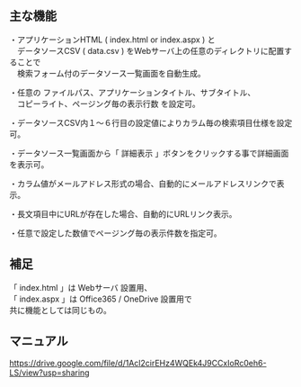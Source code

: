 ## 主な機能

・アプリケーションHTML ( index.html or index.aspx ) と<br>
　データソースCSV ( data.csv ) をWebサーバ上の任意のディレクトリに配置することで<br>
　検索フォーム付のデータソース一覧画面を自動生成。
 
 ・任意の ファイルパス、アプリケーションタイトル、サブタイトル、<br>
　コピーライト、ページング毎の表示行数 を設定可。

・データソースCSV内１～６行目の設定値によりカラム毎の検索項目仕様を設定可。

・データソース一覧画面から「 詳細表示 」ボタンをクリックする事で詳細画面を表示可。

・カラム値がメールアドレス形式の場合、自動的にメールアドレスリンクで表示。

・長文項目中にURLが存在した場合、自動的にURLリンク表示。

・任意で設定した数値でページング毎の表示件数を指定可。


## 補足

「 index.html 」は Webサーバ 設置用、<br>
「 index.aspx 」は Office365 / OneDrive 設置用で<br>
 共に機能としては同じもの。



## マニュアル

https://drive.google.com/file/d/1Acl2cirEHz4WQEk4J9CCxIoRc0eh6-LS/view?usp=sharing
